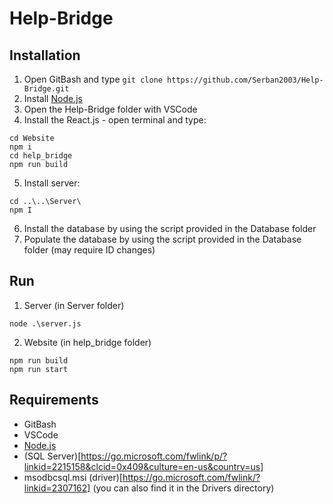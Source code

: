 # Help-Bridge

## Installation
1. Open GitBash and type ```git clone https://github.com/Serban2003/Help-Bridge.git```
2. Install [Node.js](https://nodejs.org/dist/v22.15.0/node-v22.15.0-x64.msi)
3. Open the Help-Bridge folder with VSCode
4. Install the React.js - open terminal and type:
```
cd Website
npm i
cd help_bridge
npm run build
```
5. Install server:
```
cd ..\..\Server\
npm I
```
6. Install the database by using the script provided in the Database folder
7. Populate the database by using the script provided in the Database folder (may require ID changes)

## Run
1. Server (in Server folder)
```
node .\server.js
```
2. Website (in help_bridge folder)
```
npm run build
npm run start
```

## Requirements
- GitBash
- VSCode
- [Node.js](https://nodejs.org/dist/v22.15.0/node-v22.15.0-x64.msi)
- (SQL Server)[https://go.microsoft.com/fwlink/p/?linkid=2215158&clcid=0x409&culture=en-us&country=us]
- msodbcsql.msi (driver)[https://go.microsoft.com/fwlink/?linkid=2307162] (you can also find it in the Drivers directory)
